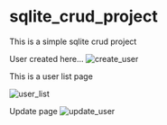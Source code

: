 # sqlite_crud_project
This is a simple sqlite crud project

User created here...
![create_user](https://cloud.githubusercontent.com/assets/19804482/25563011/a822ff10-2db4-11e7-95ee-cd3b869004cf.PNG)


This is a user list page

![user_list](https://cloud.githubusercontent.com/assets/19804482/25562988/3f80b38a-2db4-11e7-87fe-c97b2d056dc4.PNG)


Update page
![update_user](https://cloud.githubusercontent.com/assets/19804482/25563039/fd81caae-2db4-11e7-9df0-be26a8b6fcd4.PNG)
